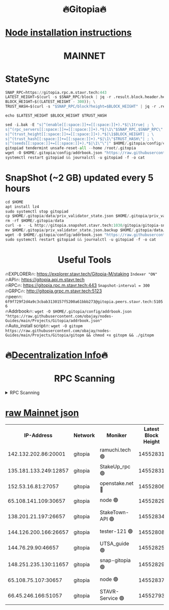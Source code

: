 <h1 align="center"> 🔥Gitopia🔥</h1>

[Node installation instructions](https://github.com/obajay/nodes-Guides/tree/main/Projects/Gitopia)
=

<h1 align="center"> MAINNET</h1>

# StateSync
```python
SNAP_RPC=https://gitopia.rpc.m.stavr.tech:443
LATEST_HEIGHT=$(curl -s $SNAP_RPC/block | jq -r .result.block.header.height); \
BLOCK_HEIGHT=$((LATEST_HEIGHT - 300)); \
TRUST_HASH=$(curl -s "$SNAP_RPC/block?height=$BLOCK_HEIGHT" | jq -r .result.block_id.hash)

echo $LATEST_HEIGHT $BLOCK_HEIGHT $TRUST_HASH

sed -i.bak -E "s|^(enable[[:space:]]+=[[:space:]]+).*$|\1true| ; \
s|^(rpc_servers[[:space:]]+=[[:space:]]+).*$|\1\"$SNAP_RPC,$SNAP_RPC\"| ; \
s|^(trust_height[[:space:]]+=[[:space:]]+).*$|\1$BLOCK_HEIGHT| ; \
s|^(trust_hash[[:space:]]+=[[:space:]]+).*$|\1\"$TRUST_HASH\"| ; \
s|^(seeds[[:space:]]+=[[:space:]]+).*$|\1\"\"|" $HOME/.gitopia/config/config.toml
gitopiad tendermint unsafe-reset-all --home /root/.gitopia
wget -O $HOME/.gitopia/config/addrbook.json "https://raw.githubusercontent.com/obajay/nodes-Guides/main/Projects/Gitopia/addrbook.json"
systemctl restart gitopiad && journalctl -u gitopiad -f -o cat
```
# SnapShot (~2 GB) updated every 5 hours
```python
cd $HOME
apt install lz4
sudo systemctl stop gitopiad
cp $HOME/.gitopia/data/priv_validator_state.json $HOME/.gitopia/priv_validator_state.json.backup
rm -rf $HOME/.gitopia/data
curl -o - -L http://gitopia.snapshot.stavr.tech:1030/gitopia/gitopia-snap.tar.lz4 | lz4 -c -d - | tar -x -C $HOME/.gitopia --strip-components 2
mv $HOME/.gitopia/priv_validator_state.json.backup $HOME/.gitopia/data/priv_validator_state.json
wget -O $HOME/.gitopia/config/addrbook.json "https://raw.githubusercontent.com/obajay/nodes-Guides/main/Projects/Gitopia/addrbook.json"
sudo systemctl restart gitopiad && journalctl -u gitopiad -f -o cat
```
 <h1 align="center"> Useful Tools</h1>

🔥EXPLORER🔥:      https://explorer.stavr.tech/Gitopia-M/staking  `Indexer "ON"` \
🔥API🔥: 			 		 https://gitopia.api.m.stavr.tech \
🔥RPC🔥:           https://gitopia.rpc.m.stavr.tech:443              `Snapshot-interval = 300` \
🔥GRPC🔥:          http://gitopia.grpc.m.stavr.tech:5123 \
🔥peer🔥:					 `6f9f729f2d4a9c3cbab3130157f5200a61bbb273@gitopia.peers.stavr.tech:51056` \
🔥Addrbook🔥:    ```wget -O $HOME/.gitopia/config/addrbook.json "https://raw.githubusercontent.com/obajay/nodes-Guides/main/Projects/Gitopia/addrbook.json"``` \
🔥Auto_install script🔥: ```wget -O gitopm https://raw.githubusercontent.com/obajay/nodes-Guides/main/Projects/Gitopia/gitopm && chmod +x gitopm && ./gitopm```

🔥[Decentralization Info](https://github.com/obajay/StateSync-snapshots/tree/main/Projects/Gitopia/Decentralization)🔥
=

<h1 align="center"> RPC Scanning</h1>

<details>
<summary>RPC Scanning</summary>

<h2 align="center"> We scan nodes in real time every 4 hours. And we provide the final result of RPC endpoints.
We cannot influence the operation of these nodes in any way. </h2>


```python
If Voting Power is higher than 0 --> then the Node is a validator of the network and may be subject to attack and be a potential threat to the chain.
```
```python
We marked such validators with a red symbol
```

</details>

[raw Mainnet json](https://rpc-check.gitopm.stavr.tech/gitopm/rpc-gitopm-result.json)
=

<table><tr><th>IP-Address</th><th>Network</th><th>Moniker</th><th>Latest Block Height</th><th>Earliest Block Height</th><th>Catching Up</th><th>Tx Index</th><th>Voting Power</th><th>Scan Time</th></tr><tr><td>142.132.202.86:20001</td><td>gitopia</td><td>ramuchi.tech 🟢</td><td>14552831</td><td>6548337</td><td>False</td><td>on</td><td>0</td><td>2024-02-28T21:49:13.907750841UTC</td></tr><tr><td>135.181.133.249:12857</td><td>gitopia</td><td>StakeUp_rpc 🟢</td><td>14552831</td><td>8010001</td><td>False</td><td>on</td><td>0</td><td>2024-02-28T21:49:14.229471693UTC</td></tr><tr><td>152.53.16.81:27057</td><td>gitopia</td><td>openstake.net 🔴</td><td>14552806</td><td>10455001</td><td>False</td><td>off</td><td>53784</td><td>2024-02-28T21:48:33.241752702UTC</td></tr><tr><td>65.108.141.109:30657</td><td>gitopia</td><td>node 🟢</td><td>14552829</td><td>12299845</td><td>False</td><td>on</td><td>0</td><td>2024-02-28T21:49:11.449779836UTC</td></tr><tr><td>138.201.21.197:26657</td><td>gitopia</td><td>StakeTown-API 🟢</td><td>14552834</td><td>12733501</td><td>False</td><td>on</td><td>0</td><td>2024-02-28T21:49:18.592325463UTC</td></tr><tr><td>144.126.200.166:26657</td><td>gitopia</td><td>tester-121 🟢</td><td>14552808</td><td>12832814</td><td>False</td><td>off</td><td>0</td><td>2024-02-28T21:48:35.579212432UTC</td></tr><tr><td>144.76.29.90:46657</td><td>gitopia</td><td>UTSA_guide 🟢</td><td>14552825</td><td>13035301</td><td>False</td><td>on</td><td>0</td><td>2024-02-28T21:49:04.955734500UTC</td></tr><tr><td>148.251.235.130:11657</td><td>gitopia</td><td>snap-gitopia 🟢</td><td>14552829</td><td>14079001</td><td>False</td><td>on</td><td>0</td><td>2024-02-28T21:49:11.673561882UTC</td></tr><tr><td>65.108.75.107:30657</td><td>gitopia</td><td>node 🟢</td><td>14552837</td><td>14269230</td><td>False</td><td>on</td><td>0</td><td>2024-02-28T21:49:24.991807172UTC</td></tr><tr><td>66.45.246.166:51057</td><td>gitopia</td><td>STAVR-Service 🟢</td><td>14552793</td><td>14542001</td><td>False</td><td>on</td><td>0</td><td>2024-02-28T21:48:54.476921503UTC</td></tr></table>
